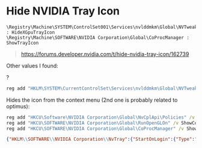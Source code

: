 # Hide NVIDIA Tray Icon

```
\Registry\Machine\SYSTEM\ControlSet001\Services\nvlddmkm\Global\NVTweak : HideXGpuTrayIcon
\Registry\Machine\SOFTWARE\NVIDIA Corporation\Global\CoProcManager : ShowTrayIcon
```
> https://forums.developer.nvidia.com/t/hide-nvidia-tray-icon/162739

Other values I found:

?
```bat
reg add "HKLM\SYSTEM\CurrentControlSet\Services\nvlddmkm\Global\NVTweak" /v HideManufacturerFromMonitorName /t REG_DWORD /d 1 /f
```

Hides the icon from the context menu (2nd one is probably related to optimus):
```bat
reg add "HKCU\Software\NVIDIA Corporation\Global\NvCplApi\Policies" /v ContextUIPolicy /t REG_DWORD /d 0 /f
reg add "HKCU\SOFTWARE\NVIDIA Corporation\Global\RunOpenGLOn" /v ShowContextMenu /t REG_DWORD /d 0 /f
reg add "HKCU\SOFTWARE\NVIDIA Corporation\Global\CoProcManager" /v ShowContextMenu /t REG_DWORD /d 0 /f
```
```json
{"HKLM\\SOFTWARE\\NVIDIA Corporation\\NvTray":{"StartOnLogin":{"Type":"REG_DWORD","Data":0}},"HKLM\\SYSTEM\\CurrentControlSet\\Services\\nvlddmkm\\Global\\NVTweak":{"HideXGpuTrayIcon":{"Type":"REG_DWORD","Data":1}},"HKLM\\SOFTWARE\\NVIDIA Corporation\\Global\\CoProcManager":{"ShowTrayIcon":{"Type":"REG_DWORD","Data":0}}}
```